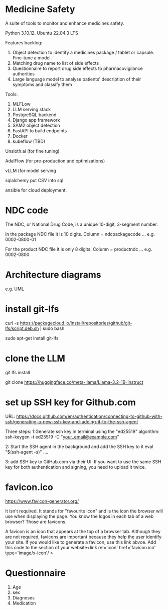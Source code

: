 # Medicine Safety

A suite of tools to monitor and enhance medicines safety.

Python 3.10.12. Ubuntu 22.04.3 LTS

Features backlog:
1. Object detection to identify a medicines package / tablet or capsule. Fine-tune a model.
2. Matching drug name to list of side effects
3. Questionnaire to report drug side effects to pharmacovigilance authorities
4. Large language model to analyse patients' description of their symptoms and classify them

Tools:
1. MLFLow
2. LLM serving stack
3. PostgreSQL backend
4. Django app framework
5. SAM2 object detection
6. FastAPI to build endpoints
7. Docker
8. kubeflow (TBD)

Unsloth.ai (for fine tuning)

AdalFlow (for pre-production and optimizations)

vLLM (for model serving

sqlalchemy put CSV into sql

ansible for cloud deployment.

# NDC code
The NDC, or National Drug Code, is a unique 10-digit, 3-segment number.

In the package NDC file it is 10 digits. Column = ndcpackagecode ... e.g. 0002-0800-01

For the product NDC file it is only 8 digits. Column = productndc ... e.g. 0002-0800

# Architecture diagrams
e.g. UML


# install git-lfs
curl -s https://packagecloud.io/install/repositories/github/git-lfs/script.deb.sh | sudo bash

sudo apt-get install git-lfs
# clone the LLM
git lfs install

git clone https://huggingface.co/meta-llama/Llama-3.2-1B-Instruct

# set up SSH key for Github.com

URL: https://docs.github.com/en/authentication/connecting-to-github-with-ssh/generating-a-new-ssh-key-and-adding-it-to-the-ssh-agent

Three steps:
1:Generate ssh key in terminal using the "ed25519" algorithm:
ssh-keygen -t ed25519 -C "your_email@example.com"

2: Start the SSH agent in the background and add the SSH key to it
eval "$(ssh-agent -s)"
....

3: add SSH key to GitHub.com via their UI:
If you want to use the same SSH key for both authentication and signing, you need to upload it twice.


# favicon.ico 
https://www.favicon-generator.org/

It isn't required. It stands for "favourite icon" and is the icon the browser will use when displaying the page. You know the logos in each tab of a web browser? Those are favicons.

A favicon is an icon that appears at the top of a browser tab. Although they are not required, favicons are important because they help the user identify your site. If you would like to generate a favicon, use this link abvoe. Add this code to the section of your website<link rel='icon' href='favicon.ico' type='image/x-icon'/ >

# Questionnaire
1. Age
2. sex
3. Diagnoses
4. Medication

